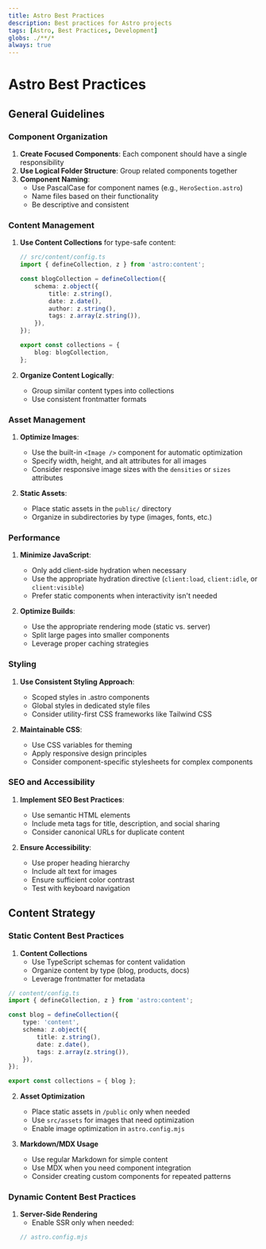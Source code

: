 ```yaml
---
title: Astro Best Practices
description: Best practices for Astro projects
tags: [Astro, Best Practices, Development]
globs: ./**/*
always: true
---
```


# Astro Best Practices

## General Guidelines

### Component Organization

1. **Create Focused Components**: Each component should have a single responsibility
2. **Use Logical Folder Structure**: Group related components together
3. **Component Naming**:
    - Use PascalCase for component names (e.g., `HeroSection.astro`)
    - Name files based on their functionality
    - Be descriptive and consistent

### Content Management

1. **Use Content Collections** for type-safe content:

    ```typescript
    // src/content/config.ts
    import { defineCollection, z } from 'astro:content';

    const blogCollection = defineCollection({
    	schema: z.object({
    		title: z.string(),
    		date: z.date(),
    		author: z.string(),
    		tags: z.array(z.string()),
    	}),
    });

    export const collections = {
    	blog: blogCollection,
    };
    ```

2. **Organize Content Logically**:
    - Group similar content types into collections
    - Use consistent frontmatter formats

### Asset Management

1. **Optimize Images**:

    - Use the built-in `<Image />` component for automatic optimization
    - Specify width, height, and alt attributes for all images
    - Consider responsive image sizes with the `densities` or `sizes` attributes

2. **Static Assets**:
    - Place static assets in the `public/` directory
    - Organize in subdirectories by type (images, fonts, etc.)

### Performance

1. **Minimize JavaScript**:

    - Only add client-side hydration when necessary
    - Use the appropriate hydration directive (`client:load`, `client:idle`, or `client:visible`)
    - Prefer static components when interactivity isn't needed

2. **Optimize Builds**:
    - Use the appropriate rendering mode (static vs. server)
    - Split large pages into smaller components
    - Leverage proper caching strategies

### Styling

1. **Use Consistent Styling Approach**:

    - Scoped styles in .astro components
    - Global styles in dedicated style files
    - Consider utility-first CSS frameworks like Tailwind CSS

2. **Maintainable CSS**:
    - Use CSS variables for theming
    - Apply responsive design principles
    - Consider component-specific stylesheets for complex components

### SEO and Accessibility

1. **Implement SEO Best Practices**:

    - Use semantic HTML elements
    - Include meta tags for title, description, and social sharing
    - Consider canonical URLs for duplicate content

2. **Ensure Accessibility**:
    - Use proper heading hierarchy
    - Include alt text for images
    - Ensure sufficient color contrast
    - Test with keyboard navigation

## Content Strategy

### Static Content Best Practices

1. **Content Collections**
    - Use TypeScript schemas for content validation
    - Organize content by type (blog, products, docs)
    - Leverage frontmatter for metadata

```typescript
// content/config.ts
import { defineCollection, z } from 'astro:content';

const blog = defineCollection({
	type: 'content',
	schema: z.object({
		title: z.string(),
		date: z.date(),
		tags: z.array(z.string()),
	}),
});

export const collections = { blog };
```

2. **Asset Optimization**

    - Place static assets in `/public` only when needed
    - Use `src/assets` for images that need optimization
    - Enable image optimization in `astro.config.mjs`

3. **Markdown/MDX Usage**
    - Use regular Markdown for simple content
    - Use MDX when you need component integration
    - Consider creating custom components for repeated patterns

### Dynamic Content Best Practices

1. **Server-Side Rendering**
    - Enable SSR only when needed:
    ```js
    // astro.config.mjs
    ```

